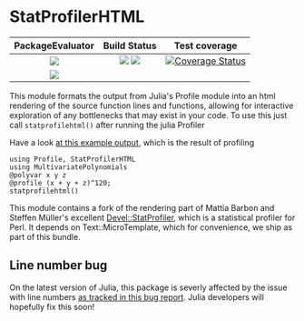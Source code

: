 # StatProfilerHTML

| **PackageEvaluator**       | **Build Status**                                                | **Test coverage**                                       |
|:--------------------------:|:---------------------------------------------------------------:|:-------------------------------------------------------:|
|[![][pkg-0.6-img]][pkg-url] | [![][travis-img]][travis-url] [![][appveyor-img]][appveyor-url] | [![Coverage Status][coveralls-img]][coveralls-url]      |
|[![][pkg-0.7-img]][pkg-url] |                                                                 |                                                         |


This module formats the output from Julia's Profile module into an html
rendering of the source function lines and functions, allowing for interactive
exploration of any bottlenecks that may exist in your code.
To use this just call `statprofilehtml()` after running the julia Profiler


Have a look [at this example output](http://www.infty.nl/StatProfilerHTML.jl/example-output/), which
is the result of profiling

    using Profile, StatProfilerHTML    
    using MultivariatePolynomials
    @polyvar x y z
    @profile (x + y + z)^120;
    statprofilehtml()


This module contains a fork of the rendering part of Mattia Barbon and Steffen
Müller's excellent
[Devel::StatProfiler](https://github.com/mbarbon/devel-statprofiler), which is
a statistical profiler for Perl. It depends on Text::MicroTemplate, which for
convenience, we ship as part of this bundle.


## Line number bug
On the latest version of Julia, this package is severly affected by the
issue with line numbers [as tracked in this bug report](https://github.com/JuliaLang/julia/issues/28618). Julia developers will hopefully fix this soon!

[travis-img]: https://travis-ci.org/tkluck/StatProfilerHTML.jl.svg?branch=master
[travis-url]: https://travis-ci.org/tkluck/StatProfilerHTML.jl

[appveyor-img]: https://ci.appveyor.com/api/projects/status/mwnbnfp1gjm8ux3d?svg=true
[appveyor-url]: https://ci.appveyor.com/project/tkluck/statprofilerhtml-jl

[pkg-0.6-img]: http://pkg.julialang.org/badges/StatProfilerHTML_0.6.svg
[pkg-0.7-img]: http://pkg.julialang.org/badges/StatProfilerHTML_0.7.svg
[pkg-url]: http://pkg.julialang.org/?pkg=StatProfilerHTML

[coveralls-img]: https://coveralls.io/repos/github/tkluck/StatProfilerHTML.jl/badge.svg?branch=master
[coveralls-url]: https://coveralls.io/github/tkluck/StatProfilerHTML.jl?branch=master
